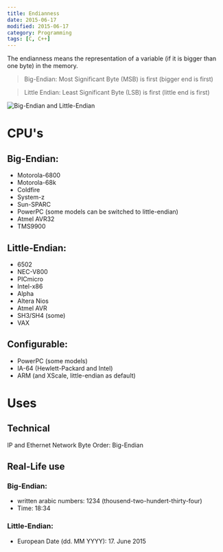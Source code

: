 ```yaml
---
title: Endianness
date: 2015-06-17
modified: 2015-06-17
category: Programming
tags: [C, C++]
---
```



The endianness means the representation of a variable (if it is bigger than one byte) in the memory.

> Big-Endian: Most Significant Byte (MSB) is first (bigger end is first)

> Little Endian: Least Significant Byte (LSB) is first (little end is first)

![Big-Endian and Little-Endian](/images/endianness.png)



# CPU's

## Big-Endian:

- Motorola-6800
- Motorola-68k
- Coldfire
- System-z
- Sun-SPARC
- PowerPC (some models can be switched to little-endian)
- Atmel AVR32
- TMS9900


## Little-Endian:

- 6502
- NEC-V800
- PICmicro
- Intel-x86
- Alpha
- Altera Nios
- Atmel AVR
- SH3/SH4 (some)
- VAX


## Configurable:

- PowerPC (some models)
- IA-64 (Hewlett-Packard and Intel)
- ARM (and XScale, little-endian as default)


# Uses

## Technical

IP and Ethernet Network Byte Order: Big-Endian


## Real-Life use

### Big-Endian:

- written arabic numbers: 1234 (thousend-two-hundert-thirty-four)
- Time: 18:34

### Little-Endian:

- European Date (dd. MM YYYY): 17. June 2015